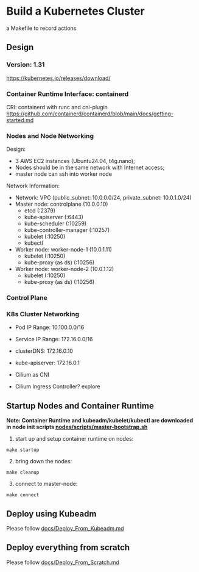 # Build a Kubernetes Cluster

a Makefile to record actions

## Design

### Version: 1.31
https://kubernetes.io/releases/download/

### Container Runtime Interface: containerd
CRI: containerd with runc and cni-plugin
https://github.com/containerd/containerd/blob/main/docs/getting-started.md

### Nodes and Node Networking
Design:
- 3 AWS EC2 instances (Ubuntu24.04, t4g.nano); 
- Nodes should be in the same network with Internet access; 
- master node can ssh into worker node

Network Information:
- Network: VPC (public_subnet: 10.0.0.0/24, private_subnet: 10.0.1.0/24)
- Master node: controlplane (10.0.0.10)
  - etcd (:2379)
  - kube-apiserver (:6443)
  - kube-scheduler (:10259)
  - kube-controller-manager (:10257)
  - kubelet (:10250)
  - kubectl
- Worker node: worker-node-1 (10.0.1.11)
  - kubelet (:10250)
  - kube-proxy (as ds) (:10256)
- Worker node: worker-node-2 (10.0.1.12)
  - kubelet (:10250)
  - kube-proxy (as ds) (:10256)


### Control Plane

### K8s Cluster Networking
- Pod IP Range: 10.100.0.0/16
- Service IP Range: 172.16.0.0/16
- clusterDNS: 172.16.0.10
- kube-apiserver: 172.16.0.1

- Cilium as CNI
- Cilium Ingress Controller? explore

## Startup Nodes and Container Runtime
**Note: Container Runtime and kubeadm/kubelet/kubectl are downloaded in node init scripts [nodes/scripts/master-bootstrap.sh](nodes/scripts/master-bootstrap.sh)**

1. start up and setup container runtime on nodes: 
  ```
  make startup
  ```

2. bring down the nodes:
  ```
  make cleanup
  ```

3. connect to master-node:
  ```
  make connect
  ```

## Deploy using Kubeadm
Please follow [docs/Deploy_From_Kubeadm.md](docs/Deploy_From_Kubeadm.md)

## Deploy everything from scratch
Please follow [docs/Deploy_From_Scratch.md](docs/Deploy_From_Scratch.md)


